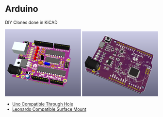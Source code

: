 # Arduino
DIY Clones done in KiCAD

![Picture](DIY%20Arduino/Arduino/project.png) 
![Picture](Leonardo/project.png) 

- [Uno Compatible Through Hole](DIY%20Arduino/Arduino)
- [Leonardo Compatible Surface Mount](Leonardo/)
